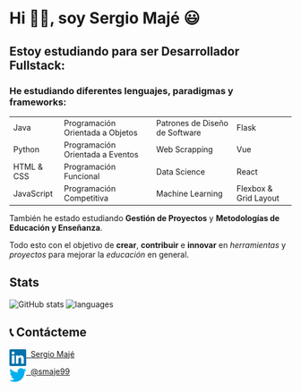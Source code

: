 # Hi 👋🏼, soy Sergio Majé 😃

## Estoy estudiando para ser Desarrollador Fullstack:

### He estudiando diferentes lenguajes, paradigmas y frameworks:


<table align="center">
  <tr>
    <td>Java</td>
    <td>Programación Orientada a Objetos</td>
    <td>Patrones de Diseño de Software</td>
    <td>Flask</td>
  </tr>
  <tr>
    <td>Python</td>
    <td>Programación Orientada a Eventos</td>
    <td>Web Scrapping</td>
    <td>Vue</td>
  </tr>
  <tr>
    <td>HTML & CSS</td>
    <td>Programación Funcional</td>
    <td>Data Science</td>
    <td>React</td>
  </tr>
  <tr>
    <td>JavaScript</td>
    <td>Programación Competitiva</td>
    <td>Machine Learning</td>
    <td>Flexbox & Grid Layout</td>
  </tr>
</table>

También he estado estudiando **Gestión de Proyectos** y **Metodologías de Educación y Enseñanza**.

Todo esto con el objetivo de **crear**, **contribuir** e **innovar** en *herramientas* y *proyectos* para mejorar la *educación* en general.

## Stats

![GitHub stats](https://github-readme-stats.vercel.app/api?username=smaje99&count_private=true&show_icons=true&theme=tokyonight&border_radius=20&hide=contribs) ![languages](https://github-readme-stats.vercel.app/api/top-langs/?username=smaje99&theme=tokyonight&border_radius=20&layout=compact)

## 📞 Contácteme

[<img align="left" alt="Sergio Majé's LinkedIn" width="30px" src="images/linkedin.svg" /> &nbsp; Sergio Majé ][linkedin]

[<img align="left" alt="Sergio Majé's Twitter" width="30px" src="images/twitter.svg" /> &nbsp; @smaje99 ][twitter]

[linkedin]: https://www.linkedin.com/in/sergio-majé/
[twitter]: https://twitter.com/smaje99
